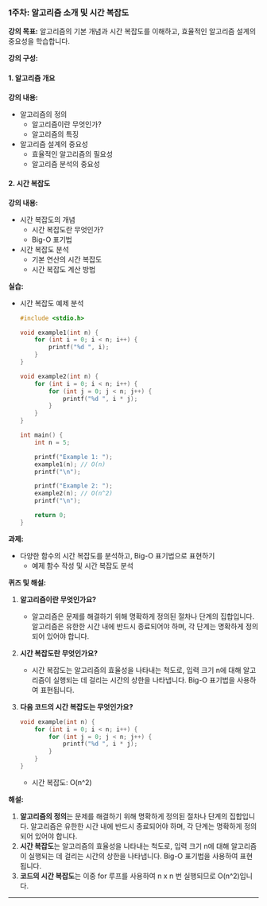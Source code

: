 ### 1주차: 알고리즘 소개 및 시간 복잡도

**강의 목표:**
알고리즘의 기본 개념과 시간 복잡도를 이해하고, 효율적인 알고리즘 설계의 중요성을 학습합니다.

**강의 구성:**

#### 1. 알고리즘 개요

**강의 내용:**
- 알고리즘의 정의
  - 알고리즘이란 무엇인가?
  - 알고리즘의 특징
- 알고리즘 설계의 중요성
  - 효율적인 알고리즘의 필요성
  - 알고리즘 분석의 중요성

#### 2. 시간 복잡도

**강의 내용:**
- 시간 복잡도의 개념
  - 시간 복잡도란 무엇인가?
  - Big-O 표기법
- 시간 복잡도 분석
  - 기본 연산의 시간 복잡도
  - 시간 복잡도 계산 방법

**실습:**
- 시간 복잡도 예제 분석
  ```c
  #include <stdio.h>

  void example1(int n) {
      for (int i = 0; i < n; i++) {
          printf("%d ", i);
      }
  }

  void example2(int n) {
      for (int i = 0; i < n; i++) {
          for (int j = 0; j < n; j++) {
              printf("%d ", i * j);
          }
      }
  }

  int main() {
      int n = 5;

      printf("Example 1: ");
      example1(n); // O(n)
      printf("\n");

      printf("Example 2: ");
      example2(n); // O(n^2)
      printf("\n");

      return 0;
  }
  ```

**과제:**
- 다양한 함수의 시간 복잡도를 분석하고, Big-O 표기법으로 표현하기
  - 예제 함수 작성 및 시간 복잡도 분석

**퀴즈 및 해설:**

1. **알고리즘이란 무엇인가요?**
   - 알고리즘은 문제를 해결하기 위해 명확하게 정의된 절차나 단계의 집합입니다. 알고리즘은 유한한 시간 내에 반드시 종료되어야 하며, 각 단계는 명확하게 정의되어 있어야 합니다.

2. **시간 복잡도란 무엇인가요?**
   - 시간 복잡도는 알고리즘의 효율성을 나타내는 척도로, 입력 크기 n에 대해 알고리즘이 실행되는 데 걸리는 시간의 상한을 나타냅니다. Big-O 표기법을 사용하여 표현됩니다.

3. **다음 코드의 시간 복잡도는 무엇인가요?**
    ```c
    void example(int n) {
        for (int i = 0; i < n; i++) {
            for (int j = 0; j < n; j++) {
                printf("%d ", i * j);
            }
        }
    }
    ```
   - 시간 복잡도: O(n^2)

**해설:**
1. **알고리즘의 정의**는 문제를 해결하기 위해 명확하게 정의된 절차나 단계의 집합입니다. 알고리즘은 유한한 시간 내에 반드시 종료되어야 하며, 각 단계는 명확하게 정의되어 있어야 합니다.
2. **시간 복잡도**는 알고리즘의 효율성을 나타내는 척도로, 입력 크기 n에 대해 알고리즘이 실행되는 데 걸리는 시간의 상한을 나타냅니다. Big-O 표기법을 사용하여 표현됩니다.
3. **코드의 시간 복잡도**는 이중 for 루프를 사용하여 n x n 번 실행되므로 O(n^2)입니다.

---

